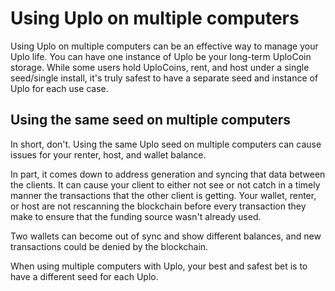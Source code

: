 # Using Uplo on multiple computers

Using Uplo on multiple computers can be an effective way to manage your Uplo life. You can have one instance of Uplo be your long-term UploCoin storage. While some users hold UploCoins, rent, and host under a single seed/single install, it's truly safest to have a separate seed and instance of Uplo for each use case.

## Using the same seed on multiple computers

In short, don't. Using the same Uplo seed on multiple computers can cause issues for your renter, host, and wallet balance.

In part, it comes down to address generation and syncing that data between the clients. It can cause your client to either not see or not catch in a timely manner the transactions that the other client is getting. Your wallet, renter, or host are not rescanning the blockchain before every transaction they make to ensure that the funding source wasn't already used.

Two wallets can become out of sync and show different balances, and new transactions could be denied by the blockchain.

When using multiple computers with Uplo, your best and safest bet is to have a different seed for each Uplo.

